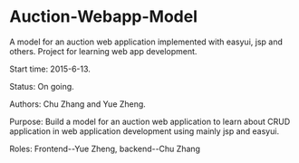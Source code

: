 # Auction-Webapp-Model
A model for an auction web application implemented with easyui, jsp and others. Project for learning web app development.

Start time: 2015-6-13. 

Status: On going.

Authors: Chu Zhang and Yue Zheng.

Purpose: Build a model for an auction web application to learn about CRUD application in web application development using mainly jsp and easyui. 

Roles: Frontend--Yue Zheng, backend--Chu Zhang

